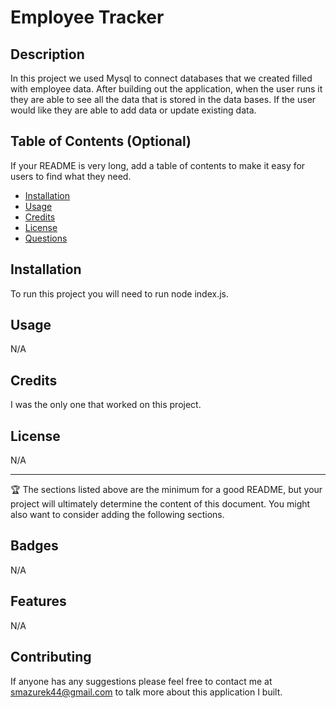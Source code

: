 # Employee Tracker

## Description 

In this project we used Mysql to connect databases that we created filled with employee data. After building out the application, when the user runs it they are able to see all the data that is stored in the data bases. If the user would like they are able to add data or update existing data. 


## Table of Contents (Optional)

If your README is very long, add a table of contents to make it easy for users to find what they need.

* [Installation](#installation)
* [Usage](#usage)
* [Credits](#credits)
* [License](#license)
* [Questions](#questions)


## Installation

To run this project you will need to run node index.js. 


## Usage 

N/A


## Credits

I was the only one that worked on this project.

## License

N/A


---

🏆 The sections listed above are the minimum for a good README, but your project will ultimately determine the content of this document. You might also want to consider adding the following sections.

## Badges

N/A


## Features

N/A


## Contributing

If anyone has any suggestions please feel free to contact me at smazurek44@gmail.com to talk more about this application I built. 

